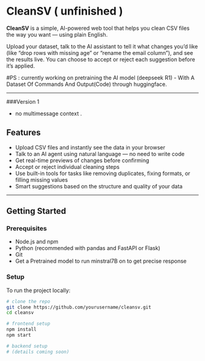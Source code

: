 # CleanSV ( unfinished )

**CleanSV** is a simple, AI-powered web tool that helps you clean CSV files the way you want — using plain English.

Upload your dataset, talk to the AI assistant to tell it what changes you’d like (like “drop rows with missing age” or “rename the email column”), and see the results live. You can choose to accept or reject each suggestion before it’s applied.


#PS : currently working on pretraining the AI model (deepseek R1) - With A Dataset Of Commands And Output(Code) through huggingface.


---
  ###Version 1
- no multimessage context .


## Features

- Upload CSV files and instantly see the data in your browser
- Talk to an AI agent using natural language — no need to write code
- Get real-time previews of changes before confirming
- Accept or reject individual cleaning steps
- Use built-in tools for tasks like removing duplicates, fixing formats, or filling missing values
- Smart suggestions based on the structure and quality of your data


---

## Getting Started

### Prerequisites

- Node.js and npm
- Python (recommended with pandas and FastAPI or Flask)
- Git
- Get a Pretrained model to run minstral7B on to get precise response 

### Setup

To run the project locally:

```bash
# clone the repo
git clone https://github.com/yourusername/cleansv.git
cd cleansv

# frontend setup
npm install
npm start

# backend setup
# (details coming soon)

